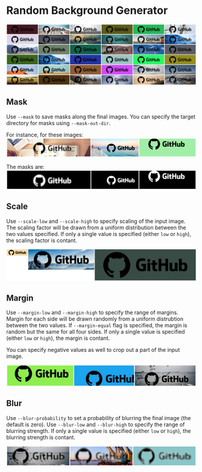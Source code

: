 # Random Background Generator

![grid](/assets/grid.png)


## Mask
Use `--mask` to save masks along the final images. You can specify the target directory for masks using `--mask-out-dir`.

For instance, for these images:
![Final imgs](/assets/mask_org.png)

The masks are:
![Final imgs with masks](/assets/mask_mask.png)

## Scale
Use `--scale-low` and `--scale-high` to specify scaling of the input image. The scaling factor will be drawn from a uniform distribution between the two values specified. If only a single value is specified (either `low` or `high`), the scaling factor is contant.

![Scaling](/assets/scale.png)

## Margin
Use `--margin-low` and `--margin-high` to specify the range of margins. Margin for each side will be drawn randomly from a uniform distrubtion between the two values. If `--margin-equal` flag is specified, the margin is random but the same for all four sides. If only a single value is specified (either `low` or `high`), the margin is contant.

You can specify negative values as well to crop out a part of the input image.

![Margin](/assets/margin.png)

## Blur
Use `--blur-probability` to set a probability of blurring the final image (the default is zero). Use `--blur-low` and `--blur-high` to specify the range of blurring strength. If only a single value is specified (either `low` or `high`), the blurring strength is contant.

![Blur](/assets/blur.png)
